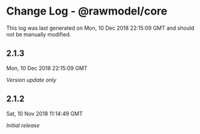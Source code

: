 # Change Log - @rawmodel/core

This log was last generated on Mon, 10 Dec 2018 22:15:09 GMT and should not be manually modified.

## 2.1.3
Mon, 10 Dec 2018 22:15:09 GMT

*Version update only*

## 2.1.2
Sat, 10 Nov 2018 11:14:49 GMT

*Initial release*

